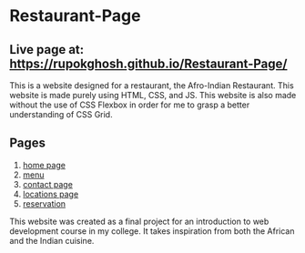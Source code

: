 # Restaurant-Page

Live page at: https://rupokghosh.github.io/Restaurant-Page/
---
This is a website designed for a restaurant, the Afro-Indian Restaurant. 
This website is made purely using HTML, CSS, and JS. This website is also made without the
use of CSS Flexbox in order for me to grasp a better understanding of CSS Grid. 

## Pages

1. [home page](index.html)
2. [menu](menu.html)
3. [contact page](contact.html)
4. [locations page](location.html)
5. [reservation](reservation.html)

This website was created as a final project for an introduction to web development course in 
my college. It takes inspiration from both the African and the Indian cuisine. 

